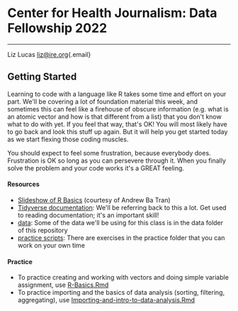 # Center for Health Journalism: Data Fellowship 2022

------------------------------------------------------------------------

Liz Lucas [liz\@ire.org](mailto:liz@ire.org){.email}

## Getting Started

Learning to code with a language like R takes some time and effort on your part. We'll be covering a lot of foundation material this week, and sometimes this can feel like a firehouse of obscure information (e.g. what is an atomic vector and how is that different from a list) that you don't know what to do with yet. If you feel that way, that's OK! You will most likely have to go back and look this stuff up again. But it will help you get started today as we start flexing those coding muscles.

You should expect to feel some frustration, because everybody does. Frustration is OK so long as you can persevere through it. When you finally solve the problem and your code works it's a GREAT feeling.

#### Resources
-   [Slideshow of R Basics](https://andrewbtran.github.io/chj-r/01_intro_to_r_rstudio.html#) (courtesy of Andrew Ba Tran)
-   [Tidyverse documentation](https://www.tidyverse.org/): We'll be referring back to this a lot. Get used to reading documentation; it's an important skill!
-   [data](data/): Some of the data we'll be using for this class is in the data folder of this repository
-   [practice scripts](practice/): There are exercises in the practice folder that you can work on your own time


#### Practice
-   To practice creating and working with vectors and doing simple variable assignment, use [R-Basics.Rmd](practice/R-Basics.Rmd)
-   To practice importing and the basics of data analysis (sorting, filtering, aggregating), use [Importing-and-intro-to-data-analysis.Rmd](practice/Importing-and-intro-to-data-analysis.Rmd)

